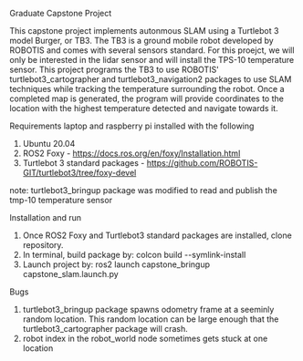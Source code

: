 Graduate Capstone Project

This capstone project implements autonmous SLAM using a Turtlebot 3 model Burger, or TB3. The TB3 is a ground mobile robot developed by ROBOTIS and comes with several sensors standard. For this proejct, we will only be interested in the lidar sensor and will install the TPS-10 temperature sensor. This project programs the TB3 to use ROBOTIS' turtlebot3_cartographer and turtlebot3_navigation2 packages to use SLAM techniques while tracking the temperature surrounding the robot. Once a completed map is generated, the program will provide coordinates to the location with the highest temperature detected and navigate towards it.

Requirements
laptop and raspberry pi installed with the following
1. Ubuntu 20.04
2. ROS2 Foxy - https://docs.ros.org/en/foxy/Installation.html
3. Turtlebot 3 standard packages - https://github.com/ROBOTIS-GIT/turtlebot3/tree/foxy-devel

note: turtlebot3_bringup package was modified to read and publish the tmp-10 temperature sensor

Installation and run
1. Once ROS2 Foxy and Turtlebot3 standard packages are installed, clone repository.
2. In terminal, build package by: colcon build --symlink-install
3. Launch project by: ros2 launch capstone_bringup capstone_slam.launch.py

Bugs
1. turtlebot3_bringup package spawns odometry frame at a seeminly random location. This random location can be large enough that the turtlebot3_cartographer package will crash.
2. robot index in the robot_world node sometimes gets stuck at one location